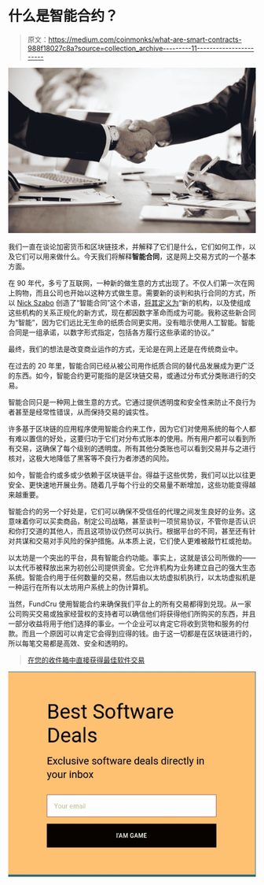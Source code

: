 # 什么是智能合约？

> 原文：<https://medium.com/coinmonks/what-are-smart-contracts-988f18027c8a?source=collection_archive---------11----------------------->

![](img/079bc321239b1d351a0f929dc2d1ca4d.png)

我们一直在谈论加密货币和区块链技术，并解释了它们是什么，它们如何工作，以及它们可以用来做什么。今天我们将解释**智能合同**，这是网上交易方式的一个基本方面。

在 90 年代，多亏了互联网，一种新的做生意的方式出现了。不仅人们第一次在网上购物，而且公司也开始以这种方式做生意。需要新的谈判和执行合同的方式，所以 [Nick Szabo](https://en.wikipedia.org/wiki/Nick_Szabo) 创造了“智能合同”这个术语，[将其定义为](http://www.fon.hum.uva.nl/rob/Courses/InformationInSpeech/CDROM/Literature/LOTwinterschool2006/szabo.best.vwh.net/smart_contracts_2.html)“新的机构，以及使组成这些机构的关系正规化的新方式，现在都因数字革命而成为可能。我称这些新合同为“智能”，因为它们远比无生命的纸质合同更实用。没有暗示使用人工智能。智能合同是一组承诺，以数字形式指定，包括各方履行这些承诺的协议。”

最终，我们的想法是改变商业运作的方式，无论是在网上还是在传统商业中。

在过去的 20 年里，智能合同已经从被公司用作纸质合同的替代品发展成为更广泛的东西。如今，智能合约更可能指的是区块链交易，或通过分布式分类账进行的交易。

智能合同只是一种网上做生意的方式。它通过提供透明度和安全性来防止不良行为者甚至是经常性错误，从而保持交易的诚实性。

许多基于区块链的应用程序使用智能合约来工作，因为它们对使用系统的每个人都有难以置信的好处，这要归功于它们对分布式账本的使用。所有用户都可以看到所有交易，这确保了每个级别的透明度。所有其他分类账也可以看到交易并与之进行核对，这极大地降低了黑客等不良行为者渗透的风险。

如今，智能合约或多或少依赖于区块链平台。得益于这些优势，我们可以比以往更安全、更快速地开展业务。随着几乎每个行业的交易量不断增加，这些功能变得越来越重要。

智能合约的另一个好处是，它们可以确保不受信任的代理之间发生良好的业务。这意味着你可以买卖商品，制定公司战略，甚至谈判一项贸易协议，不管你是否认识和你打交道的其他人，而且这项协议仍然可以执行。根据平台的不同，甚至还有针对共谋和交易对手风险的保护措施。从本质上说，它们使人更难被敲竹杠或抢劫。

以太坊是一个突出的平台，具有智能合约功能。事实上，这就是该公司所做的——以太代币被释放出来为初创公司提供资金。它允许机构为业务建立自己的强大生态系统。智能合约用于任何数量的交易，然后由以太坊虚拟机执行，以太坊虚拟机是一种运行在所有以太坊用户系统上的伪计算机。

当然，FundCru 使用智能合约来确保我们平台上的所有交易都得到兑现。从一家公司购买交易或独家经营权的支持者可以确信他们将获得他们所购买的东西，并且一部分收益将用于他们选择的事业。一个企业可以肯定它将收到货物和服务的付款。而且一个原因可以肯定它会得到应得的钱。由于这一切都是在区块链进行的，所以每笔交易都是高效、安全和透明的。

> [在您的收件箱中直接获得最佳软件交易](https://coincodecap.com/?utm_source=coinmonks)

[![](img/7c0b3dfdcbfea594cc0ae7d4f9bf6fcb.png)](https://coincodecap.com/?utm_source=coinmonks)